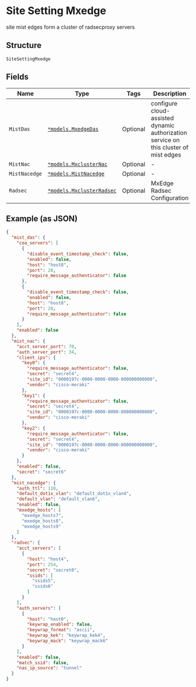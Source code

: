 
# Site Setting Mxedge

site mist edges form a cluster of radsecproxy servers

## Structure

`SiteSettingMxedge`

## Fields

| Name | Type | Tags | Description |
|  --- | --- | --- | --- |
| `MistDas` | [`*models.MxedgeDas`](../../doc/models/mxedge-das.md) | Optional | configure cloud-assisted dynamic authorization service on this cluster of mist edges |
| `MistNac` | [`*models.MxclusterNac`](../../doc/models/mxcluster-nac.md) | Optional | - |
| `MistNacedge` | [`*models.MistNacedge`](../../doc/models/mist-nacedge.md) | Optional | - |
| `Radsec` | [`*models.MxclusterRadsec`](../../doc/models/mxcluster-radsec.md) | Optional | MxEdge Radsec Configuration |

## Example (as JSON)

```json
{
  "mist_das": {
    "coa_servers": [
      {
        "disable_event_timestamp_check": false,
        "enabled": false,
        "host": "host8",
        "port": 28,
        "require_message_authenticator": false
      },
      {
        "disable_event_timestamp_check": false,
        "enabled": false,
        "host": "host8",
        "port": 28,
        "require_message_authenticator": false
      }
    ],
    "enabled": false
  },
  "mist_nac": {
    "acct_server_port": 70,
    "auth_server_port": 34,
    "client_ips": {
      "key0": {
        "require_message_authenticator": false,
        "secret": "secret4",
        "site_id": "0000197c-0000-0000-0000-000000000000",
        "vendor": "cisco-meraki"
      },
      "key1": {
        "require_message_authenticator": false,
        "secret": "secret4",
        "site_id": "0000197c-0000-0000-0000-000000000000",
        "vendor": "cisco-meraki"
      },
      "key2": {
        "require_message_authenticator": false,
        "secret": "secret4",
        "site_id": "0000197c-0000-0000-0000-000000000000",
        "vendor": "cisco-meraki"
      }
    },
    "enabled": false,
    "secret": "secret6"
  },
  "mist_nacedge": {
    "auth_ttl": 110,
    "default_dot1x_vlan": "default_dot1x_vlan4",
    "default_vlan": "default_vlan6",
    "enabled": false,
    "mxedge_hosts": [
      "mxedge_hosts7",
      "mxedge_hosts8",
      "mxedge_hosts9"
    ]
  },
  "radsec": {
    "acct_servers": [
      {
        "host": "host4",
        "port": 254,
        "secret": "secret0",
        "ssids": [
          "ssids5",
          "ssids6"
        ]
      }
    ],
    "auth_servers": [
      {
        "host": "host0",
        "keywrap_enabled": false,
        "keywrap_format": "ascii",
        "keywrap_kek": "keywrap_kek4",
        "keywrap_mack": "keywrap_mack6"
      }
    ],
    "enabled": false,
    "match_ssid": false,
    "nas_ip_source": "tunnel"
  }
}
```

